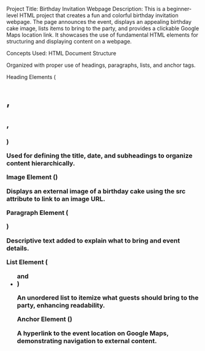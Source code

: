Project Title: Birthday Invitation Webpage
Description:
This is a beginner-level HTML project that creates a fun and colorful birthday invitation webpage. The page announces the event, displays an appealing birthday cake image, lists items to bring to the party, and provides a clickable Google Maps location link. It showcases the use of fundamental HTML elements for structuring and displaying content on a webpage.

Concepts Used:
HTML Document Structure

Organized with proper use of headings, paragraphs, lists, and anchor tags.

Heading Elements (<h1>, <h2>, <h3>)

Used for defining the title, date, and subheadings to organize content hierarchically.

Image Element (<img>)

Displays an external image of a birthday cake using the src attribute to link to an image URL.

Paragraph Element (<p>)

Descriptive text added to explain what to bring and event details.

List Element (<ul> and <li>)

An unordered list to itemize what guests should bring to the party, enhancing readability.

Anchor Element (<a>)

A hyperlink to the event location on Google Maps, demonstrating navigation to external content.


